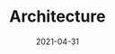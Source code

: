 ---
title: "Architecture"
excerpt: "绵延的城市中应有尽有，却唯独没有尽头。"
collection: portfolio
permalink: /portfolio/architecture
author_profile: false
date: 2021-04-31
header:
  overlay_image: ZahaHadid1-3v1.jpg
  overlay_filter: 0.25
  caption: "Yicang Art Museum, Shanghai, 25/8/2021"
---